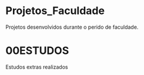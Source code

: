 # Projetos_Faculdade
Projetos desenvolvidos durante o perido de faculdade.

# 00ESTUDOS 

Estudos extras realizados


